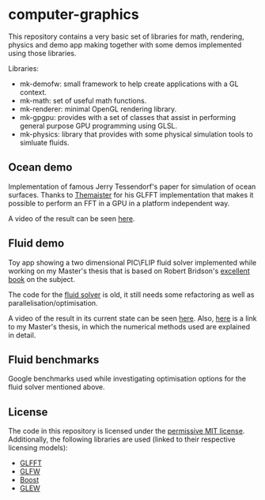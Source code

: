 # computer-graphics
This repository contains a very basic set of libraries for math, rendering, physics and demo app making together with some demos implemented using those libraries.

Libraries: 
* mk-demofw: small framework to help create applications with a GL context.
* mk-math: set of useful math functions.
* mk-renderer: minimal OpenGL rendering library.
* mk-gpgpu: provides with a set of classes that assist in performing general purpose GPU programming using GLSL.
* mk-physics: library that provides with some physical simulation tools to simluate fluids.

## Ocean demo
Implementation of famous Jerry Tessendorf's paper for simulation of ocean surfaces. Thanks to [Themaister](https://github.com/Themaister/GLFFT) for his GLFFT implementation that makes it possible to perform an FFT in a GPU in a platform independent way. 

A video of the result can be seen [here](https://www.youtube.com/watch?v=SfT4pk3UfPE).

## Fluid demo
Toy app showing a two dimensional PIC\FLIP fluid solver implemented while working on my Master's thesis that is based on Robert Bridson's [excellent book](https://www.amazon.com/Simulation-Computer-Graphics-Robert-Bridson/dp/1568813260) on the subject.

The code for the [fluid solver](https://github.com/mpazoscr/computer-graphics/tree/master/mk-physics/src/physics/fluids) is old, it still needs some refactoring as well as parallelisation/optimisation.

A video of the result in its current state can be seen [here](https://youtu.be/_KoFJp6wmcs). Also, [here](https://github.com/mpazoscr/computer-graphics/blob/master/fluid-demo/doc/FluidSimulationThesis.pdf) is a link to my Master's thesis, in which the numerical methods used are explained in detail.

## Fluid benchmarks
Google benchmarks used while investigating optimisation options for the fluid solver mentioned above.

## License
The code in this repository is licensed under the [permissive MIT license](https://github.com/mpazoscr/computer-graphics/blob/master/LICENSE). Additionally, the following libraries are used (linked to their respective licensing models):
* [GLFFT](https://github.com/mpazoscr/computer-graphics/blob/master/mk-gpgpu/src/gpgpu/gl/GLFFT/LICENSE) 
* [GLFW](http://www.glfw.org/license.html)
* [Boost](http://www.boost.org/users/license.html)
* [GLEW](https://github.com/nigels-com/glew#copyright-and-licensing)
